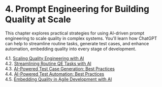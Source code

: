 # 4. Prompt Engineering for Building Quality at Scale

This chapter explores practical strategies for using AI-driven prompt
engineering to scale quality in complex systems. You'll learn how
ChatGPT can help to streamline routine tasks, generate test cases, and
enhance automation, embedding quality into every stage of development.

   4.1. [Scaling Quality Engineering with AI](guide/4.1-scaling-quality.md)  
   4.2. [Streamlining Routine QE Tasks with AI](guide/4.2-streamlining-tasks.md)  
   4.3. [AI-Powered Test Case Generation: Best Practices](guide/4.3-test-case-generation.md)  
   4.4. [AI-Powered Test Automation: Best Practices](guide/4.4-test-automation.md)  
   4.5. [Embedding Quality in Agile Development with AI](guide/4.5-agile-development.md)  